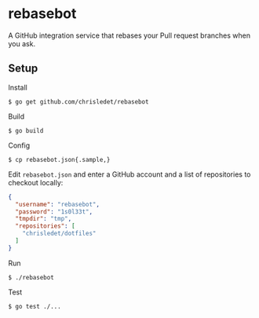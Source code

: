 # rebasebot

A GitHub integration service that rebases your Pull request branches when you ask.

## Setup

Install

```shell
$ go get github.com/chrisledet/rebasebot
```

Build

```shell
$ go build
```

Config

```shell
$ cp rebasebot.json{.sample,}
```

Edit `rebasebot.json` and enter a GitHub account and a list of repositories to checkout locally:

```json
{
  "username": "rebasebot",
  "password": "1s0l33t",
  "tmpdir": "tmp",
  "repositories": [
    "chrisledet/dotfiles"
  ]
}
```

Run

```shell
$ ./rebasebot
```

Test

```shell
$ go test ./...
```
